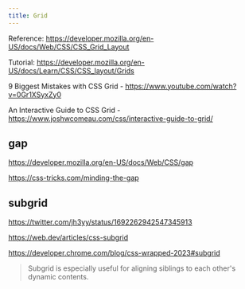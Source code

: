 ```yaml
---
title: Grid
---
```


Reference: https://developer.mozilla.org/en-US/docs/Web/CSS/CSS_Grid_Layout

Tutorial: https://developer.mozilla.org/en-US/docs/Learn/CSS/CSS_layout/Grids

9 Biggest Mistakes with CSS Grid - https://www.youtube.com/watch?v=0Gr1XSyxZy0

An Interactive Guide to CSS Grid - https://www.joshwcomeau.com/css/interactive-guide-to-grid/

## gap

https://developer.mozilla.org/en-US/docs/Web/CSS/gap

https://css-tricks.com/minding-the-gap

## subgrid

https://twitter.com/jh3yy/status/1692262942547345913

https://web.dev/articles/css-subgrid

https://developer.chrome.com/blog/css-wrapped-2023#subgrid

> Subgrid is especially useful for aligning siblings to each other's dynamic contents.
